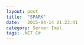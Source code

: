 ```yaml
---
layout: post
title:  "SPARK"
date:   2015-04-14 21:23:41
category: Server Impl.
tags: .NET C#
---
```

